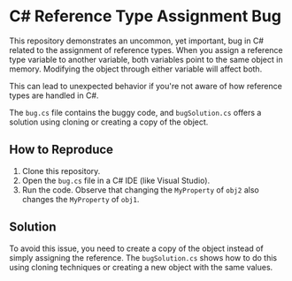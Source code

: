 # C# Reference Type Assignment Bug

This repository demonstrates an uncommon, yet important, bug in C# related to the assignment of reference types.  When you assign a reference type variable to another variable, both variables point to the same object in memory.  Modifying the object through either variable will affect both.

This can lead to unexpected behavior if you're not aware of how reference types are handled in C#.

The `bug.cs` file contains the buggy code, and `bugSolution.cs` offers a solution using cloning or creating a copy of the object.

## How to Reproduce

1. Clone this repository.
2. Open the `bug.cs` file in a C# IDE (like Visual Studio).
3. Run the code. Observe that changing the `MyProperty` of `obj2` also changes the `MyProperty` of `obj1`.

## Solution

To avoid this issue, you need to create a copy of the object instead of simply assigning the reference.  The `bugSolution.cs` shows how to do this using cloning techniques or creating a new object with the same values.